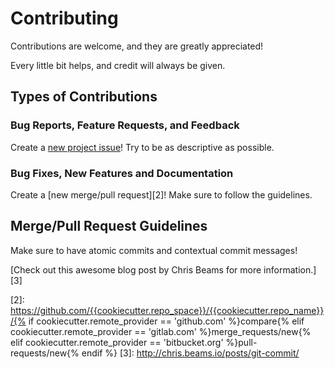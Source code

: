 # Contributing
Contributions are welcome, and they are greatly appreciated!

Every little bit helps, and credit will always be given.

## Types of Contributions

### Bug Reports, Feature Requests, and Feedback
Create a [new project issue][1]! Try to be as descriptive as possible.

### Bug Fixes, New Features and Documentation
Create a [new merge/pull request][2]! Make sure to follow the guidelines.

## Merge/Pull Request Guidelines
Make sure to have atomic commits and contextual commit messages!

[Check out this awesome blog post by Chris Beams for more information.][3]

[1]: https://{{cookiecutter.remote_provider}}/{{cookiecutter.repo_space}}/{{cookiecutter.repo_name}}/issues/new
[2]: https://github.com/{{cookiecutter.repo_space}}/{{cookiecutter.repo_name}}/{% if cookiecutter.remote_provider == 'github.com' %}compare{% elif cookiecutter.remote_provider == 'gitlab.com' %}merge_requests/new{% elif cookiecutter.remote_provider == 'bitbucket.org' %}pull-requests/new{% endif %}
[3]: http://chris.beams.io/posts/git-commit/
